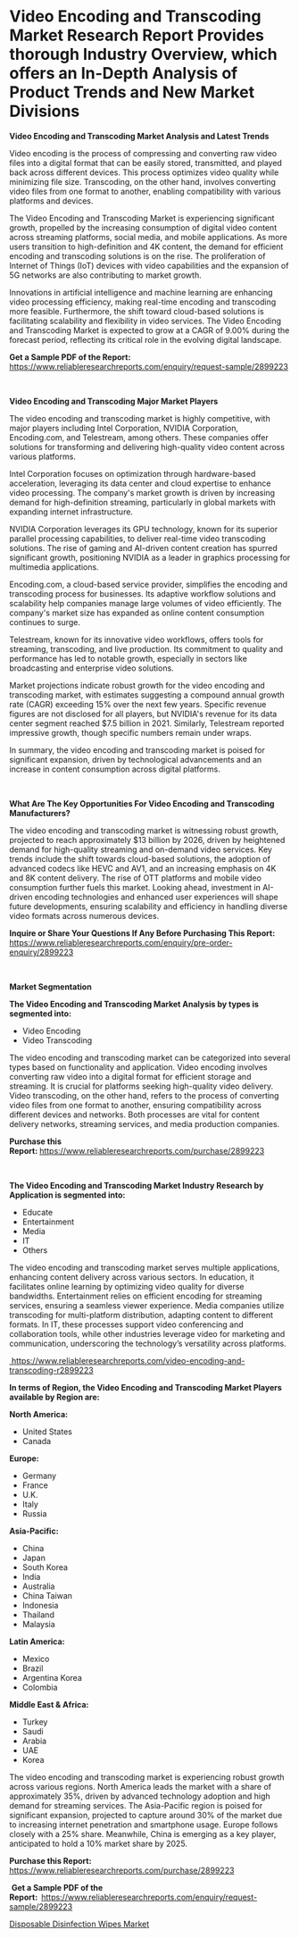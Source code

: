 <p><h1>Video Encoding and Transcoding Market Research Report Provides thorough Industry Overview, which offers an In-Depth Analysis of Product Trends and New Market Divisions</h1></p><p><strong>Video Encoding and Transcoding Market Analysis and Latest Trends</strong></p>
<p><p>Video encoding is the process of compressing and converting raw video files into a digital format that can be easily stored, transmitted, and played back across different devices. This process optimizes video quality while minimizing file size. Transcoding, on the other hand, involves converting video files from one format to another, enabling compatibility with various platforms and devices. </p><p>The Video Encoding and Transcoding Market is experiencing significant growth, propelled by the increasing consumption of digital video content across streaming platforms, social media, and mobile applications. As more users transition to high-definition and 4K content, the demand for efficient encoding and transcoding solutions is on the rise. The proliferation of Internet of Things (IoT) devices with video capabilities and the expansion of 5G networks are also contributing to market growth. </p><p>Innovations in artificial intelligence and machine learning are enhancing video processing efficiency, making real-time encoding and transcoding more feasible. Furthermore, the shift toward cloud-based solutions is facilitating scalability and flexibility in video services. The Video Encoding and Transcoding Market is expected to grow at a CAGR of 9.00% during the forecast period, reflecting its critical role in the evolving digital landscape.</p></p>
<p><strong>Get a Sample PDF of the Report:&nbsp;</strong> <a href="https://www.reliableresearchreports.com/enquiry/request-sample/2899223?utm_campaign=3383&utm_medium=2&utm_source=Github&utm_content=ia&utm_term=15032025&utm_id=video-encoding-and-transcoding">https://www.reliableresearchreports.com/enquiry/request-sample/2899223</a></p>
<p>&nbsp;</p>
<p><strong>Video Encoding and Transcoding Major Market Players</strong></p>
<p><p>The video encoding and transcoding market is highly competitive, with major players including Intel Corporation, NVIDIA Corporation, Encoding.com, and Telestream, among others. These companies offer solutions for transforming and delivering high-quality video content across various platforms.</p><p>Intel Corporation focuses on optimization through hardware-based acceleration, leveraging its data center and cloud expertise to enhance video processing. The company's market growth is driven by increasing demand for high-definition streaming, particularly in global markets with expanding internet infrastructure.</p><p>NVIDIA Corporation leverages its GPU technology, known for its superior parallel processing capabilities, to deliver real-time video transcoding solutions. The rise of gaming and AI-driven content creation has spurred significant growth, positioning NVIDIA as a leader in graphics processing for multimedia applications.</p><p>Encoding.com, a cloud-based service provider, simplifies the encoding and transcoding process for businesses. Its adaptive workflow solutions and scalability help companies manage large volumes of video efficiently. The company's market size has expanded as online content consumption continues to surge.</p><p>Telestream, known for its innovative video workflows, offers tools for streaming, transcoding, and live production. Its commitment to quality and performance has led to notable growth, especially in sectors like broadcasting and enterprise video solutions.</p><p>Market projections indicate robust growth for the video encoding and transcoding market, with estimates suggesting a compound annual growth rate (CAGR) exceeding 15% over the next few years. Specific revenue figures are not disclosed for all players, but NVIDIA's revenue for its data center segment reached $7.5 billion in 2021. Similarly, Telestream reported impressive growth, though specific numbers remain under wraps.</p><p>In summary, the video encoding and transcoding market is poised for significant expansion, driven by technological advancements and an increase in content consumption across digital platforms.</p></p>
<p>&nbsp;</p>
<p><strong>What Are The Key Opportunities For Video Encoding and Transcoding Manufacturers?</strong></p>
<p><p>The video encoding and transcoding market is witnessing robust growth, projected to reach approximately $13 billion by 2026, driven by heightened demand for high-quality streaming and on-demand video services. Key trends include the shift towards cloud-based solutions, the adoption of advanced codecs like HEVC and AV1, and an increasing emphasis on 4K and 8K content delivery. The rise of OTT platforms and mobile video consumption further fuels this market. Looking ahead, investment in AI-driven encoding technologies and enhanced user experiences will shape future developments, ensuring scalability and efficiency in handling diverse video formats across numerous devices.</p></p>
<p><strong>Inquire or Share Your Questions If Any Before Purchasing This Report:</strong> <a href="https://www.reliableresearchreports.com/enquiry/pre-order-enquiry/2899223?utm_campaign=3383&utm_medium=2&utm_source=Github&utm_content=ia&utm_term=15032025&utm_id=video-encoding-and-transcoding">https://www.reliableresearchreports.com/enquiry/pre-order-enquiry/2899223</a></p>
<p>&nbsp;</p>
<p><strong>Market Segmentation</strong></p>
<p><strong>The Video Encoding and Transcoding Market Analysis by types is segmented into:</strong></p>
<p><ul><li>Video Encoding</li><li>Video Transcoding</li></ul></p>
<p><p>The video encoding and transcoding market can be categorized into several types based on functionality and application. Video encoding involves converting raw video into a digital format for efficient storage and streaming. It is crucial for platforms seeking high-quality video delivery. Video transcoding, on the other hand, refers to the process of converting video files from one format to another, ensuring compatibility across different devices and networks. Both processes are vital for content delivery networks, streaming services, and media production companies.</p></p>
<p><strong>Purchase this Report:&nbsp;</strong><a href="https://www.reliableresearchreports.com/purchase/2899223?utm_campaign=3383&utm_medium=2&utm_source=Github&utm_content=ia&utm_term=15032025&utm_id=video-encoding-and-transcoding">https://www.reliableresearchreports.com/purchase/2899223</a></p>
<p>&nbsp;</p>
<p><strong>The Video Encoding and Transcoding Market Industry Research by Application is segmented into:</strong></p>
<p><ul><li>Educate</li><li>Entertainment</li><li>Media</li><li>IT</li><li>Others</li></ul></p>
<p><p>The video encoding and transcoding market serves multiple applications, enhancing content delivery across various sectors. In education, it facilitates online learning by optimizing video quality for diverse bandwidths. Entertainment relies on efficient encoding for streaming services, ensuring a seamless viewer experience. Media companies utilize transcoding for multi-platform distribution, adapting content to different formats. In IT, these processes support video conferencing and collaboration tools, while other industries leverage video for marketing and communication, underscoring the technology’s versatility across platforms.</p></p>
<p><a href="https://www.reliableresearchreports.com/video-encoding-and-transcoding-r2899223?utm_campaign=3383&utm_medium=2&utm_source=Github&utm_content=ia&utm_term=15032025&utm_id=video-encoding-and-transcoding">&nbsp;https://www.reliableresearchreports.com/video-encoding-and-transcoding-r2899223</a></p>
<p><strong>In terms of Region, the Video Encoding and Transcoding Market Players available by Region are:</strong></p>
<p>
    <p> <strong> North America: </strong>
        <ul>
            <li>United States</li>
            <li>Canada</li>
        </ul>
        </p> 
    <p> <strong> Europe: </strong>
        <ul>
            <li>Germany</li>
            <li>France</li>
            <li>U.K.</li>
            <li>Italy</li>
            <li>Russia</li>
        </ul>
        </p> 
    <p> <strong> Asia-Pacific: </strong>
        <ul>
            <li>China</li>
            <li>Japan</li>
            <li>South Korea</li>
            <li>India</li>
            <li>Australia</li>
            <li>China Taiwan</li>
            <li>Indonesia</li>
            <li>Thailand</li>
            <li>Malaysia</li>
        </ul>
        </p> 
    <p> <strong> Latin America: </strong>
        <ul>
            <li>Mexico</li>
            <li>Brazil</li>
            <li>Argentina Korea</li>
            <li>Colombia</li>
        </ul>
        </p> 
    <p> <strong> Middle East & Africa: </strong>
        <ul>
            <li>Turkey</li>
            <li>Saudi</li>
            <li>Arabia</li>
            <li>UAE</li>
            <li>Korea</li>
        </ul>
    </p>
    </p>
<p><p>The video encoding and transcoding market is experiencing robust growth across various regions. North America leads the market with a share of approximately 35%, driven by advanced technology adoption and high demand for streaming services. The Asia-Pacific region is poised for significant expansion, projected to capture around 30% of the market due to increasing internet penetration and smartphone usage. Europe follows closely with a 25% share. Meanwhile, China is emerging as a key player, anticipated to hold a 10% market share by 2025.</p></p>
<p><strong>Purchase this Report: </strong><a href="https://www.reliableresearchreports.com/purchase/2899223?utm_campaign=3383&utm_medium=2&utm_source=Github&utm_content=ia&utm_term=15032025&utm_id=video-encoding-and-transcoding">https://www.reliableresearchreports.com/purchase/2899223</a></p>
<p>&nbsp;<strong>Get a Sample PDF of the Report:&nbsp;&nbsp;</strong><a href="https://www.reliableresearchreports.com/enquiry/request-sample/2899223?utm_campaign=3383&utm_medium=2&utm_source=Github&utm_content=ia&utm_term=15032025&utm_id=video-encoding-and-transcoding">https://www.reliableresearchreports.com/enquiry/request-sample/2899223</a></p>
<p><strong></strong></p>
<p><p><a href="https://github.com/rigelciara0p/Market-Research-Report-List-1/blob/main/disposable-disinfection-wipes-market.md?utm_campaign=3383&utm_medium=2&utm_source=Github&utm_content=ia&utm_term=15032025&utm_id=video-encoding-and-transcoding">Disposable Disinfection Wipes Market</a></p></p>